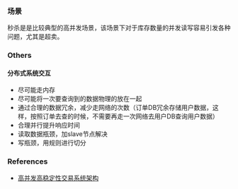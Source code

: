 
### 场景
秒杀是是比较典型的高并发场景，该场景下对于库存数量的并发读写容易引发各种问题，尤其是超卖。

### Others
#### 分布式系统交互

* 尽可能走内存
* 尽可能将一次要查询到的数据物理的放在一起
* 通过合理的数据冗余，减少走网络的次数（订单DB冗余存储用户数据，这样，按照订单去查的时候，不需要再走一次网络去用户DB查询用户数据）
* 合理并行提升响应时间
* 读取数据瓶颈，加slave节点解决
* 写瓶颈，用规则进行切分

### References
* [高并发高稳定性交易系统架构](http://www.jiagou4.com/2015/06/304.html)
